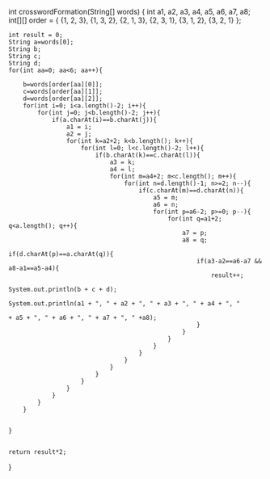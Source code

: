 int crosswordFormation(String[] words) {
    int a1, a2, a3, a4, a5, a6, a7, a8;
    int[][] order = {
        {1, 2, 3}, {1, 3, 2}, {2, 1, 3}, {2, 3, 1}, {3, 1, 2}, {3, 2, 1}
    };
    
    int result = 0;
    String a=words[0];
    String b;
    String c;
    String d;
    for(int aa=0; aa<6; aa++){
        
        b=words[order[aa][0]];
        c=words[order[aa][1]];
        d=words[order[aa][2]];
        for(int i=0; i<a.length()-2; i++){
            for(int j=0; j<b.length()-2; j++){
                if(a.charAt(i)==b.charAt(j)){
                    a1 = i;
                    a2 = j;                
                    for(int k=a2+2; k<b.length(); k++){
                        for(int l=0; l<c.length()-2; l++){
                            if(b.charAt(k)==c.charAt(l)){
                                a3 = k;
                                a4 = l;
                                for(int m=a4+2; m<c.length(); m++){
                                    for(int n=d.length()-1; n>=2; n--){
                                        if(c.charAt(m)==d.charAt(n)){
                                            a5 = m;
                                            a6 = n;
                                            for(int p=a6-2; p>=0; p--){
                                                for(int q=a1+2; q<a.length(); q++){
                                                    a7 = p;
                                                    a8 = q;
                                                    if(d.charAt(p)==a.charAt(q)){
                                                        if(a3-a2==a6-a7 && a8-a1==a5-a4){
                                                            result++;
                                                            System.out.println(b + c + d);
                                                            System.out.println(a1 + ", " + a2 + ", " + a3 + ", " + a4 + ", "
                                                                              + a5 + ", " + a6 + ", " + a7 + ", " +a8);
                                                        }
                                                    }
                                                }
                                            }
                                        }
                                    }
                                }
                            }
                        }
                    }
                }
            }
        }
        
        
    }
        
    
    return result*2;
}